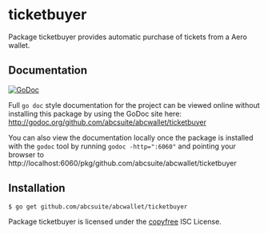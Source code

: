 ticketbuyer
===========

Package ticketbuyer provides automatic purchase of tickets from a Aero wallet.

## Documentation

[![GoDoc](https://godoc.org/github.com/abcsuite/abcwallet/ticketbuyer?status.png)](http://godoc.org/github.com/abcsuite/abcwallet/ticketbuyer)

Full `go doc` style documentation for the project can be viewed online without
installing this package by using the GoDoc site here:
http://godoc.org/github.com/abcsuite/abcwallet/ticketbuyer

You can also view the documentation locally once the package is installed with
the `godoc` tool by running `godoc -http=":6060"` and pointing your browser to
http://localhost:6060/pkg/github.com/abcsuite/abcwallet/ticketbuyer

## Installation

```bash
$ go get github.com/abcsuite/abcwallet/ticketbuyer
```

Package ticketbuyer is licensed under the [copyfree](http://copyfree.org) ISC
License.
